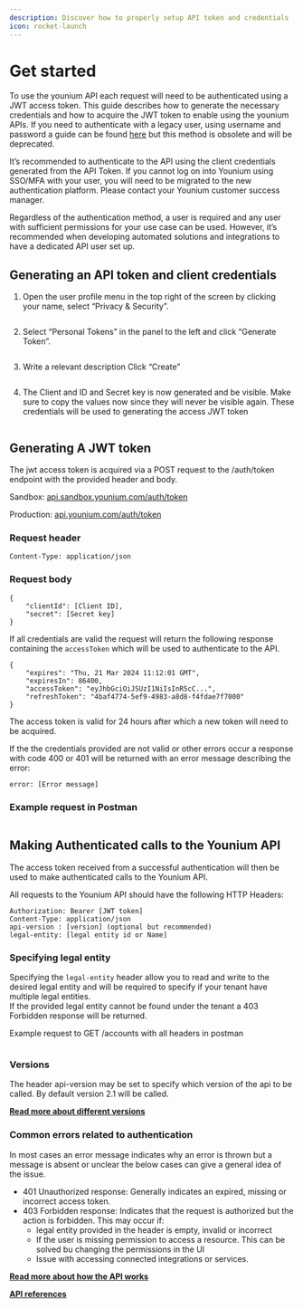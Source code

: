 ```yaml
---
description: Discover how to properly setup API token and credentials
icon: rocket-launch
---
```


# Get started

To use the younium API each request will need to be authenticated using a JWT access token. This guide describes how to generate the necessary credentials and how to acquire the JWT token to enable using the younium APIs. If you need to authenticate with a legacy user, using username and password a guide can be found [here](https://developer.younium.com/get-started-legacy#U8eBS) but this method is obsolete and will be deprecated.

It’s recommended to authenticate to the API using the client credentials generated from the API Token. If you cannot log on into Younium using SSO/MFA with your user, you will need to be migrated to the new authentication platform. Please contact your Younium customer success manager.

Regardless of the authentication method, a user is required and any user with sufficient permissions for your use case can be used. However, it’s recommended when developing automated solutions and integrations to have a dedicated API user set up.

## Generating an API token and client credentials

1. Open the user profile menu in the top right of the screen by clicking your name, select “Privacy & Security”.

<figure><img src=".gitbook/assets/Privacy_security.png" alt=""><figcaption></figcaption></figure>

2. Select “Personal Tokens” in the panel to the left and click “Generate Token”.

<figure><img src=".gitbook/assets/personal token.png" alt=""><figcaption></figcaption></figure>

3. Write a relevant description Click “Create”

<figure><img src=".gitbook/assets/api token.png" alt=""><figcaption></figcaption></figure>



4. The Client and ID and Secret key is now generated and be visible. Make sure to copy the values now since they will never be visible again. These credentials will be used to generating the access JWT token

<figure><img src=".gitbook/assets/Credentials (1).png" alt=""><figcaption></figcaption></figure>

## Generating A JWT token

The jwt access token is acquired via a POST request to the /auth/token endpoint with the provided header and body.

Sandbox: [api.sandbox.younium.com/auth/token](https://developer.younium.com/get-started)

Production: [api.younium.com/auth/token](https://developer.younium.com/get-started)

### Request header

```
Content-Type: application/json
```

### Request body

```
{ 
    "clientId": [Client ID], 
    "secret": [Secret key] 
}
```

If all credentials are valid the request will return the following response containing the `accessToken` which will be used to authenticate to the API.

```
{
    "expires": "Thu, 21 Mar 2024 11:12:01 GMT",
    "expiresIn": 86400,
    "accessToken": "eyJhbGciOiJSUzI1NiIsInR5cC...",
    "refreshToken": "4baf4774-5ef9-4983-a8d8-f4fdae7f7000"
}
```

The access token is valid for 24 hours after which a new token will need to be acquired.

If the the credentials provided are not valid or other errors occur a response with code 400 or 401 will be returned with an error message describing the error:

```
error: [Error message]
```

### Example request in Postman

<figure><img src=".gitbook/assets/auth example postman.png" alt=""><figcaption></figcaption></figure>

## Making Authenticated calls to the Younium API

The access token received from a successful authentication will then be used to make authenticated calls to the Younium API.

All requests to the Younium API should have the following HTTP Headers:

```
Authorization: Bearer [JWT token]
Content-Type: application/json
api-version : [version] (optional but recommended)
legal-entity: [legal entity id or Name]
```

### Specifying legal entity

Specifying the `legal-entity` header allow you to read and write to the desired legal entity and will be required to specify if your tenant have multiple legal entities.\
If the provided legal entity cannot be found under the tenant a 403 Forbidden response will be returned.

Example request to GET /accounts with all headers in postman

<figure><img src=".gitbook/assets/example request.png" alt=""><figcaption></figcaption></figure>

### Versions

The header api-version may be set to specify which version of the api to be called. By default version 2.1 will be called.

[**Read more about different versions**](https://developer.younium.com/developer-resources#jJK1f)

### Common errors related to authentication

In most cases an error message indicates why an error is thrown but a message is absent or unclear the below cases can give a general idea of the issue.

* 401 Unauthorized response: Generally indicates an expired, missing or incorrect access token.
* 403 Forbidden response: Indicates that the request is authorized but the action is forbidden. This may occur if:
  * legal entity provided in the header is empty, invalid or incorrect
  * If the user is missing permission to access a resource. This can be solved bu changing the permissions in the UI
  * Issue with accessing connected integrations or services.

[**Read more about how the API works**](https://developer.younium.com/developer-resources)

[**API references**](https://developer.younium.com/get-started)
